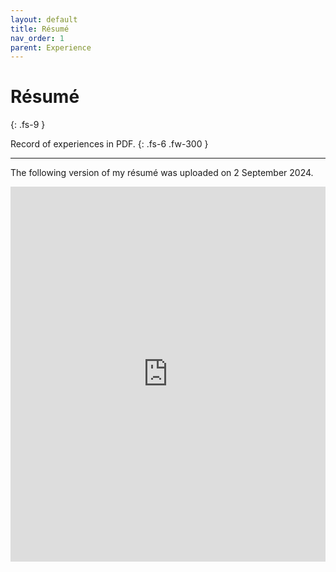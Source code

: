 ```yaml
---
layout: default
title: Résumé
nav_order: 1
parent: Experience
---
```


# Résumé
{: .fs-9 }

Record of experiences in PDF.
{: .fs-6 .fw-300 }

---

The following version of my résumé was uploaded on 2 September 2024.

<iframe src="https://docs.google.com/viewerng/viewer?url=https://raw.githubusercontent.com/snoidetx/Snoidepaedia/main/docs/experience/pdf/résumé%26embedded=true" style="border: 0" width="100%" height="600" frameborder="0" scrolling="auto"></iframe>
